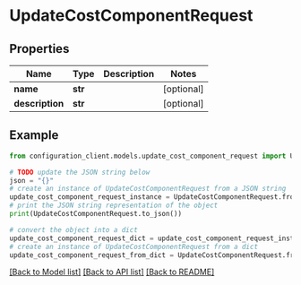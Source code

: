 # UpdateCostComponentRequest


## Properties

Name | Type | Description | Notes
------------ | ------------- | ------------- | -------------
**name** | **str** |  | [optional] 
**description** | **str** |  | [optional] 

## Example

```python
from configuration_client.models.update_cost_component_request import UpdateCostComponentRequest

# TODO update the JSON string below
json = "{}"
# create an instance of UpdateCostComponentRequest from a JSON string
update_cost_component_request_instance = UpdateCostComponentRequest.from_json(json)
# print the JSON string representation of the object
print(UpdateCostComponentRequest.to_json())

# convert the object into a dict
update_cost_component_request_dict = update_cost_component_request_instance.to_dict()
# create an instance of UpdateCostComponentRequest from a dict
update_cost_component_request_from_dict = UpdateCostComponentRequest.from_dict(update_cost_component_request_dict)
```
[[Back to Model list]](../README.md#documentation-for-models) [[Back to API list]](../README.md#documentation-for-api-endpoints) [[Back to README]](../README.md)


